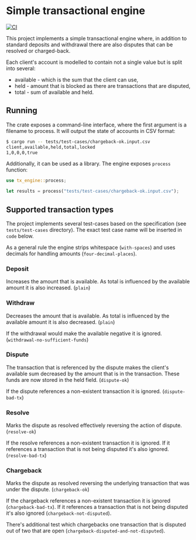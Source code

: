 # Simple transactional engine

[![CI](https://github.com/wiktor-k/tx-engine/actions/workflows/rust.yml/badge.svg)](https://github.com/wiktor-k/tx-engine/actions/workflows/rust.yml)

This project implements a simple transactional engine where, in addition to standard deposits and withdrawal there are also disputes that can be resolved or charged-back.

Each client's account is modelled to contain not a single value but is split into several:
  - available - which is the sum that the client can use,
  - held - amount that is blocked as there are transactions that are disputed,
  - total - sum of available and held.

## Running

The crate exposes a command-line interface, where the first argument is a filename to process. It will output the state of accounts in CSV format:

```sh
$ cargo run -- tests/test-cases/chargeback-ok.input.csv
client,available,held,total,locked
1,0,0,0,true
```

Additionally, it can be used as a library. The engine exposes `process` function:

```rust
use tx_engine::process;

let results = process("tests/test-cases/chargeback-ok.input.csv");
```

## Supported transaction types

The project implements several test-cases based on the specification (see `tests/test-cases` directory). The exact test case name will be inserted in `code` below.

As a general rule the engine strips whitespace (`with-spaces`) and uses decimals for handling amounts (`four-decimal-places`).

### Deposit

Increases the amount that is available. As total is influenced by the available amount it is also increased. (`plain`)

### Withdraw

Decreases the amount that is available. As total is influenced by the available amount it is also decreased. (`plain`)

If the withdrawal would make the available negative it is ignored. (`withdrawal-no-sufficient-funds`)

### Dispute

The transaction that is referenced by the dispute makes the client's available sum decreased by the amount that is in the transaction. These funds are now stored in the held field. (`dispute-ok`)

If the dispute references a non-existent transaction it is ignored. (`dispute-bad-tx`)

### Resolve

Marks the dispute as resolved effectively reversing the action of dispute. (`resolve-ok`)

If the resolve references a non-existent transaction it is ignored. If it references a transaction that is not being disputed it's also ignored. (`resolve-bad-tx`)

### Chargeback

Marks the dispute as resolved reversing the underlying transaction that was under the dispute. (`chargeback-ok`)

If the chargeback references a non-existent transaction it is ignored (`chargeback-bad-tx`). If it references a transaction that is not being disputed it's also ignored (`chargeback-not-disputed`).

There's additional test which chargebacks one transaction that is disputed out of two that are open (`chargeback-disputed-and-not-disputed`).
